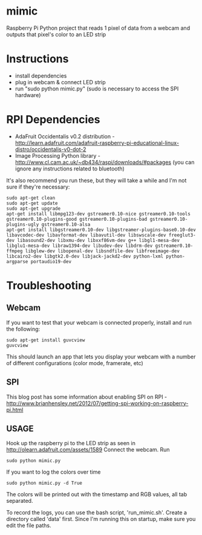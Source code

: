mimic
=====

Raspberry Pi Python project that reads 1 pixel of data from a webcam and outputs that pixel's color to an LED strip

Instructions
======
* install dependencies
* plug in webcam & connect LED strip
* run "sudo python mimic.py" (sudo is necessary to access the SPI hardware)

RPI Dependencies
=====
* AdaFruit Occidentalis v0.2 distribution - http://learn.adafruit.com/adafruit-raspberry-pi-educational-linux-distro/occidentalis-v0-dot-2
* Image Processing Python library - http://www.cl.cam.ac.uk/~db434/raspi/downloads/#packages (you can ignore any instructions related to bluetooth)

It's also recommend you run these, but they will take a while and I'm not sure if they're necessary:

	sudo apt-get clean
	sudo apt-get update
	sudo apt-get upgrade
	apt-get install libmpg123-dev gstreamer0.10-nice gstreamer0.10-tools gstreamer0.10-plugins-good gstreamer0.10-plugins-bad gstreamer0.10-plugins-ugly gstreamer0.10-alsa
	apt-get install libgstreamer0.10-dev libgstreamer-plugins-base0.10-dev libavcodec-dev libavformat-dev libavutil-dev libswscale-dev freeglut3-dev libasound2-dev libxmu-dev libxxf86vm-dev g++ libgl1-mesa-dev libglu1-mesa-dev libraw1394-dev libudev-dev libdrm-dev gstreamer0.10-ffmpeg libglew-dev libopenal-dev libsndfile-dev libfreeimage-dev libcairo2-dev libgtk2.0-dev libjack-jackd2-dev python-lxml python-argparse portaudio19-dev

Troubleshooting
=====
Webcam
-----
If you want to test that your webcam is connected properly, install and run the following:

	sudo apt-get install guvcview
	guvcview
	
This should launch an app that lets you display your webcam with a number of different configurations (color mode, framerate, etc)

SPI
-----
This blog post has some information about enabling SPI on RPI - http://www.brianhensley.net/2012/07/getting-spi-working-on-raspberry-pi.html

USAGE
-----
Hook up the raspberry pi to the LED strip as seen in http://olearn.adafruit.com/assets/1589
Connect the webcam.  Run

	sudo python mimic.py

If you want to log the colors over time

	sudo python mimic.py -d True

The colors will be printed out with the timestamp and RGB values, all tab separated. 

To record the logs, you can use the bash script, 'run_mimic.sh'.  Create a directory called 'data' first.
Since I'm running this on startup, make sure you edit the file paths.
